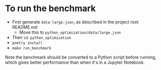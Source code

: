 # To run the benchmark

- First generate `data-large.json`, as described in the project root README.md
    - Move this to `python_optimization/data/large.json`
- Then `cd python_optimization`
- `poetry install`
- `make run_benchmark`

Note the benchmark should be converted to a Python script before running, which gives better performance than when it's in a Jupyter Notebook.
